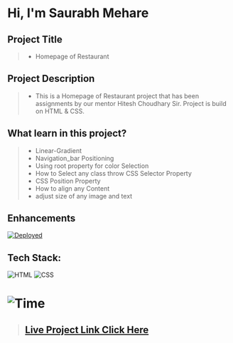 #  **Hi, I'm Saurabh Mehare**

## Project Title

> - Homepage of Restaurant

## Project Description

> - This is a Homepage of Restaurant project that has been assignments by our mentor Hitesh Choudhary Sir. Project is build on HTML & CSS.


## What learn in this project?
> - Linear-Gradient 
> - Navigation_bar Positioning
> - Using root property for color Selection 
> - How to Select any class throw CSS   Selector Property
> - CSS Position Property
> - How to align any Content 
> - adjust size of any image and text


## Enhancements

[![Deployed](https://img.shields.io/badge/Deployed-Yes-green)](https://shopify-alpha-iota.vercel.app/)

## Tech Stack:

![HTML](https://img.shields.io/badge/html-3670A0?style=for-the-badge&logo=html5&logoColor=white)
![CSS](https://img.shields.io/badge/css-03103C?style=for-the-badge&logo=css3&logoColor=white)


# ![Time](https://img.shields.io/badge/Time%20Taken-4hrs-green)



>## **[Live Project Link Click Here ](https://project2-food.netlify.app/)**



